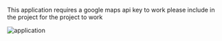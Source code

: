 This application requires a google maps api key to work please include in the project for the project to work

![application](https://github.com/problemsolver03/place-insights-cloudflare/assets/64726338/9836e718-b83f-4370-bb42-8f8c1d8b0317)
